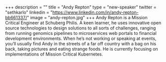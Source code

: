 +++
description = ""
title = "Andy Repton"
type = "new-speaker"
twitter = "sethkarlo"
linkedin = "https://www.linkedin.com/in/andy-repton-bb661337/"
image = "andy-repton.jpg"
+++
Andy Repton is a Mission Critical Engineer at Schuberg Philis. A keen learner, he uses innovative open source technologies to design solutions to all sorts of challenges, ranging from running genomics pipelines to microservices web portals to financial development environments. When he’s not working or speaking at events, you’ll usually find Andy in the streets of a far off country with a bag on his back, taking pictures and eating strange foods. He is currently focusing on implementations of Mission Critical Kubernetes.